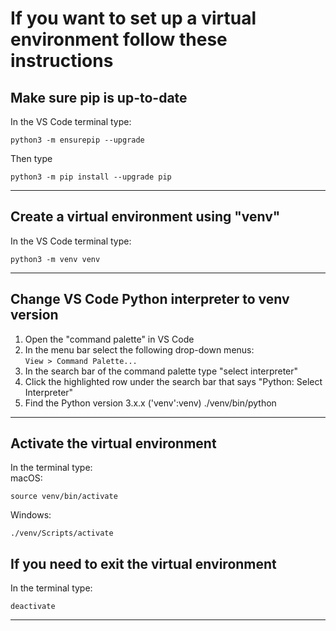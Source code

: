 # If you want to set up a virtual environment follow these instructions

## Make sure pip is up-to-date
In the VS Code terminal type:
```
python3 -m ensurepip --upgrade
```
Then type
```
python3 -m pip install --upgrade pip
```
****

## Create a virtual environment using "venv"
In the VS Code terminal type:
```
python3 -m venv venv
```
****

## Change VS Code Python interpreter to venv version
1) Open the "command palette" in VS Code
2) In the menu bar select the following drop-down menus:  
`
View > Command Palette...
`
3) In the search bar of the command palette type "select interpreter"
4) Click the highlighted row under the search bar that says "Python: Select Interpreter"
5) Find the Python version 3.x.x ('venv':venv) ./venv/bin/python
****

## Activate the virtual environment

In the terminal type:  
macOS:  
```
source venv/bin/activate
```
Windows:  
```
./venv/Scripts/activate
```

## If you need to exit the virtual environment
In the terminal type:  
```
deactivate
```
****